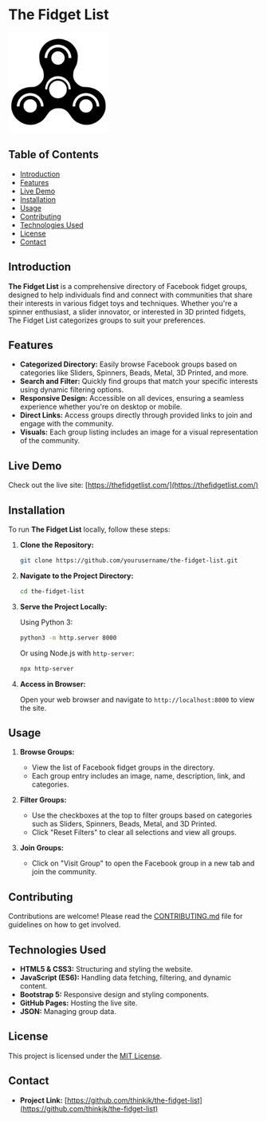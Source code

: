 # The Fidget List

<img src="images/logo.png" alt="The Fidget List Logo" width="200" />

## Table of Contents

- [Introduction](#introduction)
- [Features](#features)
- [Live Demo](#live-demo)
- [Installation](#installation)
- [Usage](#usage)
- [Contributing](#contributing)
- [Technologies Used](#technologies-used)
- [License](#license)
- [Contact](#contact)

## Introduction

**The Fidget List** is a comprehensive directory of Facebook fidget groups, designed to help individuals find and connect with communities that share their interests in various fidget toys and techniques. Whether you're a spinner enthusiast, a slider innovator, or interested in 3D printed fidgets, The Fidget List categorizes groups to suit your preferences.

## Features

- **Categorized Directory:** Easily browse Facebook groups based on categories like Sliders, Spinners, Beads, Metal, 3D Printed, and more.
- **Search and Filter:** Quickly find groups that match your specific interests using dynamic filtering options.
- **Responsive Design:** Accessible on all devices, ensuring a seamless experience whether you're on desktop or mobile.
- **Direct Links:** Access groups directly through provided links to join and engage with the community.
- **Visuals:** Each group listing includes an image for a visual representation of the community.

## Live Demo

Check out the live site: [https://thefidgetlist.com/](https://thefidgetlist.com/) 

## Installation

To run **The Fidget List** locally, follow these steps:

1. **Clone the Repository:**

    ```bash
    git clone https://github.com/yourusername/the-fidget-list.git
    ```

2. **Navigate to the Project Directory:**

    ```bash
    cd the-fidget-list
    ```

3. **Serve the Project Locally:**

    Using Python 3:

    ```bash
    python3 -m http.server 8000
    ```

    Or using Node.js with `http-server`:

    ```bash
    npx http-server
    ```

4. **Access in Browser:**

    Open your web browser and navigate to `http://localhost:8000` to view the site.

## Usage

1. **Browse Groups:**

    - View the list of Facebook fidget groups in the directory.
    - Each group entry includes an image, name, description, link, and categories.

2. **Filter Groups:**

    - Use the checkboxes at the top to filter groups based on categories such as Sliders, Spinners, Beads, Metal, and 3D Printed.
    - Click "Reset Filters" to clear all selections and view all groups.

3. **Join Groups:**

    - Click on "Visit Group" to open the Facebook group in a new tab and join the community.

## Contributing

Contributions are welcome! Please read the [CONTRIBUTING.md](CONTRIBUTING.md) file for guidelines on how to get involved.

## Technologies Used

- **HTML5 & CSS3:** Structuring and styling the website.
- **JavaScript (ES6):** Handling data fetching, filtering, and dynamic content.
- **Bootstrap 5:** Responsive design and styling components.
- **GitHub Pages:** Hosting the live site.
- **JSON:** Managing group data.

## License

This project is licensed under the [MIT License](LICENSE).
## Contact

- **Project Link:** [https://github.com/thinkjk/the-fidget-list](https://github.com/thinkjk/the-fidget-list) 
